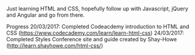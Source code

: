 Just learning HTML and CSS, hopefully follow up with Javascript, jQuery and Angular and go from there.

Progress
20/03/2017: Completed Codeacdemy introduction to HTML and CSS (https://www.codecademy.com/learn/learn-html-css)
24/03/2017: Completed Styles Conference site and guide created by Shay-Howe (http://learn.shayhowe.com/html-css/)
